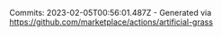 Commits: 2023-02-05T00:56:01.487Z - Generated via https://github.com/marketplace/actions/artificial-grass
<br>
